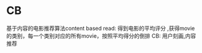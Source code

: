 # CB
基于内容的电影推荐算法content based
read:   得到电影的平均评分 ,获得movie的类别，每一个类别对应的所有movie，按照平均得分的倒排
CB: 用户刻画,内容推荐
